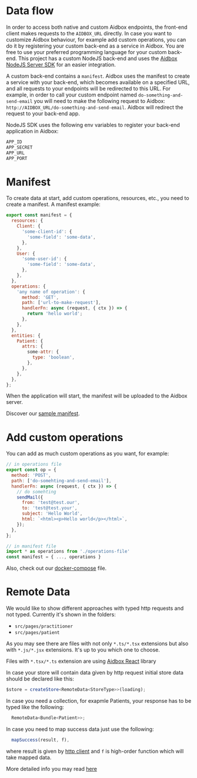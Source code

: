 # Data flow

In order to access both native and custom Aidbox endpoints, the front-end client makes requests to the `AIDBOX_URL` directly. In case you want to customize Aidbox behaviour, for example add custom operations, you can do it by registering your custom back-end as a service in Aidbox. You are free to use your preferred programming language for your custom back-end. This project has a custom NodeJS back-end and uses the [Aidbox NodeJS Server SDK](https://github.com/Aidbox/node-server-sdk/tree/v2) for an easier integration.

A custom back-end contains a `manifest`. Aidbox uses the manifest to create a service with your back-end, which becomes available on a specified URL, and all requests to your endpoints will be redirected to this URL. For example, in order to call your custom endpoint named `do-something-and-send-email` you will need to make the following request to Aidbox: `http://AIDBOX_URL/do-something-and-send-email`. Aidbox will redirect the request to your back-end app.

NodeJS SDK uses the following env variables to register your back-end application in Aidbox:

```sh
APP_ID
APP_SECRET
APP_URL
APP_PORT
```

# Manifest

To create data at start, add custom operations, resources, etc., you need to create a manifest. A manifest example:

```js
export const manifest = {
  resources: {
    Client: {
      'some-client-id': {
        'some-field': 'some-data',
      },
    },
    User: {
      'some-user-id': {
        'some-field': 'some-data',
      },
    },
  },
  operations: {
    'any name of operation': {
      method: 'GET',
      path: ['url-to-make-request'],
      handlerFn: async (request, { ctx }) => {
        return 'hello world';
      },
    },
  },
  entities: {
    Patient: {
      attrs: {
        some-attr: {
          type: 'boolean',
        },
      },
    },
  },
};
```

When the application will start, the manifest will be uploaded to the Aidbox server.

Discover our [sample manifest](https://github.com/Aidbox/aidbox-react-app/blob/master/node-app/src/index.ts#L39).

# Add custom operations

You can add as much custom operations as you want, for example:

```js
// in operations file
export const op = {
  method: 'POST',
  path: ['do-somehting-and-send-email'],
  handlerFn: async (request, { ctx }) => {
    // do somehting
    sendMail({
      from: 'test@test.our',
      to: 'test@test.your',
      subject: 'Hello World',
      html: `<html><p>Hello world</p></html>`,
    });
  },
};

// in manifest file
import * as operations from './operations-file'
const manifest = { ..., operations }


```

Also, check out our [docker-compose](https://github.com/Aidbox/node-server-sdk/blob/main/docker-compose.yml) file.

# Remote Data

We would like to show different approaches with typed http requests and not typed.
Currently it's shown in the folders:

- `src/pages/practitioner`
- `src/pages/patient`

As you may see there are files with not only `*.ts/*.tsx` extensions but also with `*.js/*.jsx` extensions.
It's up to you which one to choose.

Files with `*.tsx/*.ts` extension are using [Aidbox React](https://github.com/beda-software/aidbox-react) library

In case your store will contain data given by http request initial store data should be declared like this:

```ts
$store = createStore<RemoteData<StoreType>>(loading);
```

In case you need a collection, for exapmle Patients, your response has to be typed like the following:

```ts
  RemoteData<Bundle<Patient>>;
```

In case you need to map success data just use the following:

```ts
  mapSuccess(result, f),
```

where result is given by [http client](https://github.com/beda-software/aidbox-react#serviceaxiosconfig) and `f` is high-order function which will take mapped data.

More detailed info you may read [here](https://github.com/beda-software/aidbox-react)
